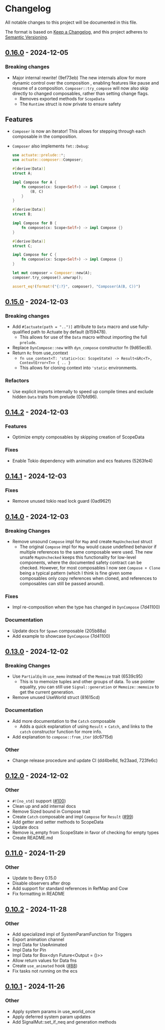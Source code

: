# Changelog

All notable changes to this project will be documented in this file.

The format is based on [Keep a Changelog](https://keepachangelog.com/en/1.0.0/),
and this project adheres to [Semantic Versioning](https://semver.org/spec/v2.0.0.html).

## [0.16.0](https://github.com/actuate-rs/actuate/compare/actuate-v0.15.0...actuate-v0.16.0) - 2024-12-05

### Breaking changes

- Major internal rewrite! (9ef73eb) The new internals allow for more dynamic control over the composition
  , enabling features like pause and resume of a composition.
  `Composer::try_compose` will now also skip directly to changed composables, rather than setting change flags.
  - Removes exported methods for `ScopeData`
  - The `Runtime` struct is now private to ensure safety

## Features

- `Composer` is now an iterator! This allows for stepping through each composable in the composition.
- `Composer` also implements `fmt::Debug`:

  ```rs
  use actuate::prelude::*;
  use actuate::composer::Composer;

  #[derive(Data)]
  struct A;

  impl Compose for A {
      fn compose(cx: Scope<Self>) -> impl Compose {
          (B, C)
      }
  }

  #[derive(Data)]
  struct B;

  impl Compose for B {
      fn compose(cx: Scope<Self>) -> impl Compose {}
  }

  #[derive(Data)]
  struct C;

  impl Compose for C {
      fn compose(cx: Scope<Self>) -> impl Compose {}
  }

  let mut composer = Composer::new(A);
  composer.try_compose().unwrap();

  assert_eq!(format!("{:?}", composer), "Composer(A(B, C))")
  ```

## [0.15.0](https://github.com/actuate-rs/actuate/compare/actuate-v0.14.2...actuate-v0.15.0) - 2024-12-03

### Breaking changes

- Add `#[actuate(path = "..")]` attribute to `Data` macro and use fully-qualified path to Actuate by default (b159478).
  - This allows for use of the `Data` macro without importing the full `prelude`.
- Replace `DynCompose::new` with `dyn_compose` constructor fn (9d65ec8).
- Return `Rc` from use_context
  - `fn use_context<T: 'static>(cx: ScopeState) -> Result<&Rc<T>, ContextError<T>> { .. }`
  - This allows for cloning context into `'static` environments.

### Refactors

- Use explicit imports internally to speed up compile times and exclude hidden `Data` traits from prelude (07bfd96).

## [0.14.2](https://github.com/actuate-rs/actuate/compare/actuate-v0.14.1...actuate-v0.14.2) - 2024-12-03

### Features

- Optimize empty composables by skipping creation of ScopeData

### Fixes

- Enable Tokio dependency with animation and ecs features (5263fe4)

## [0.14.1](https://github.com/actuate-rs/actuate/compare/actuate-v0.14.0...actuate-v0.14.1) - 2024-12-03

### Fixes

- Remove unused tokio read lock guard (0ad962f)

## [0.14.0](https://github.com/actuate-rs/actuate/compare/actuate-v0.13.0...actuate-v0.14.0) - 2024-12-03

### Breaking Changes

- Remove unsound `Compose` impl for `Map` and create `MapUnchecked` struct
  - The original `Compose` impl for `Map` would cause undefined behavior if multiple references to the same composable were used. The new unsafe `MapUnchecked` keeps this functionality for low-level components, where the documented safety contract can be checked. However, for most composables I now see `Compose + Clone` being a typical pattern (which I think is fine given some composables only copy references when cloned, and references to composables can still be passed around).

### Fixes

- Impl re-composition when the type has changed in `DynCompose` (7d41100)

### Documentation

- Update docs for `Spawn` composable (205b88a)
- Add example to showcase `DynCompose` (7d41100)

## [0.13.0](https://github.com/actuate-rs/actuate/compare/actuate-v0.12.0...actuate-v0.13.0) - 2024-12-02

### Breaking Changes

- Use `PartialEq` in `use_memo` instead of the `Memoize` trait (6539c95)
  - This is to memoize tuples and other groups of data.
    To use pointer equality, you can still use `Signal::generation` or `Memoize::memoize` to get the current generation.
- Remove unused UseWorld struct (81615cd)

### Documentation

- Add more documentation to the `Catch` composable
  - Adds a quick explanation of using `Result` + `Catch`, and links to the `catch` constructor function for more info.
- Add explanation to `compose::from_iter` (dc6715d)

### Other

- Change release procedure and update CI (dd4be8d, fe23aad, 723fe6c)

## [0.12.0](https://github.com/actuate-rs/actuate/compare/actuate-v0.11.0...actuate-v0.12.0) - 2024-12-02

### Other

- `#![no_std]` support ([#100](https://github.com/actuate-rs/actuate/pull/100))
- Clean up and add internal docs
- Remove Sized bound in Compose trait
- Create `Catch` composable and impl `Compose` for `Result` ([#99](https://github.com/actuate-rs/actuate/pull/99))
- Add getter and setter methods to ScopeData
- Update docs
- Remove is_empty from ScopeState in favor of checking for empty types
- Create README.md

## [0.11.0](https://github.com/actuate-rs/actuate/compare/actuate-v0.10.2...actuate-v0.11.0) - 2024-11-29

### Other

- Update to Bevy 0.15.0
- Disable observers after drop
- Add support for standard references in RefMap and Cow
- Fix formatting in README

## [0.10.2](https://github.com/actuate-rs/actuate/compare/actuate-v0.10.1...actuate-v0.10.2) - 2024-11-28

### Other

- Add specialized impl of SystemParamFunction for Triggers
- Export animation channel
- Impl Data for UseAnimated
- Impl Data for Pin
- Impl Data for Box<dyn Future<Output = ()>>
- Allow return values for Data fns
- Create `use_animated` hook ([#88](https://github.com/actuate-rs/actuate/pull/88))
- Fix tasks not running on the ecs

## [0.10.1](https://github.com/actuate-rs/actuate/compare/actuate-v0.10.0...actuate-v0.10.1) - 2024-11-26

### Other

- Apply system params in use_world_once
- Apply deferred system param updates
- Add SignalMut::set_if_neq and generation methods
